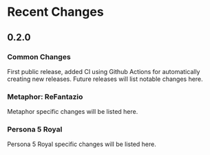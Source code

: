 # Recent Changes

## 0.2.0

### Common Changes

First public release, added CI using Github Actions for automatically creating new releases. Future releases will list notable changes here.

### Metaphor: ReFantazio

Metaphor specific changes will be listed here.

### Persona 5 Royal

Persona 5 Royal specific changes will be listed here.